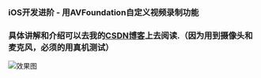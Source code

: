 ### iOS开发进阶 - 用AVFoundation自定义视频录制功能
### 具体讲解和介绍可以去我的[CSDN博客](http://blog.csdn.net/wang631106979/article/details/51498009)上去阅读.（因为用到摄像头和麦克风，必须的用真机测试）
![效果图](http://img.blog.csdn.net/20160525152423044)
